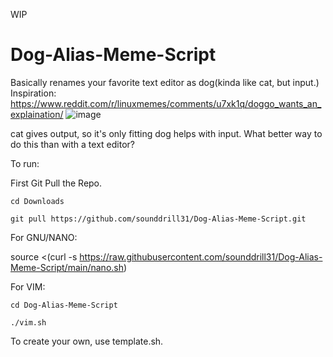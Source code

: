 WIP
# Dog-Alias-Meme-Script
Basically renames your favorite text editor as dog(kinda like cat, but input.)
Inspiration: https://www.reddit.com/r/linuxmemes/comments/u7xk1q/doggo_wants_an_explaination/
![image](https://user-images.githubusercontent.com/84176052/164274559-7405efaa-75d5-4e46-863c-a8074b76aff4.png)

cat gives output, so it's only fitting dog helps with input. What better way to do this than with a text editor?

To run:

First Git Pull the Repo.

```cd Downloads```

```git pull https://github.com/sounddrill31/Dog-Alias-Meme-Script.git```


For GNU/NANO:

source <(curl -s https://raw.githubusercontent.com/sounddrill31/Dog-Alias-Meme-Script/main/nano.sh)

For VIM:

```cd Dog-Alias-Meme-Script```

```./vim.sh```

To create your own, use template.sh.

